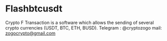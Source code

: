 # Flashbtcusdt
Crypto F Transaction is a software which allows the sending of several crypto currencies (USDT, BTC, ETH, BUSD).   Telegram : @cryptozogo mail: zogocrypto@gmail.com
